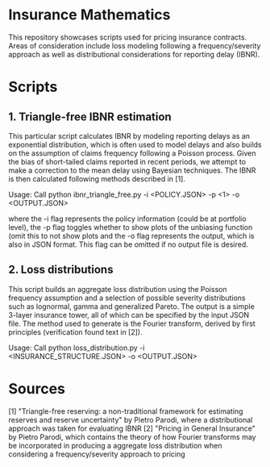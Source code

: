 # Insurance Mathematics

This repository showcases scripts used for pricing insurance contracts. Areas of consideration include loss modeling following a frequency/severity approach as well as distributional considerations for reporting delay (IBNR). 

# Scripts
## 1. Triangle-free IBNR estimation
This particular script calculates IBNR by modeling reporting delays as an exponential distribution, which is often used to model delays and also builds on the assumption of claims frequency following a Poisson process. Given the bias of short-tailed claims reported in recent periods, we attempt to make a correction to the mean delay using Bayesian techniques. The IBNR is then calculated following methods described in [1].

Usage: Call
python ibnr_triangle_free.py -i <POLICY.JSON> -p <1> -o <OUTPUT.JSON>

where the -i flag represents the policy information (could be at portfolio level), the -p flag toggles whether to show plots of the unbiasing function (omit this to not show plots and the -o flag represents the output, which is also in JSON format. This flag can be omitted if no output file is desired.

## 2. Loss distributions
This script builds an aggregate loss distribution using the Poisson frequency assumption and a selection of possible severity distributions such as lognormal, gamma and generalized Pareto. The output is a simple 3-layer insurance tower, all of which can be specified by the input JSON file. The method used to generate is the Fourier transform, derived by first principles (verification found text in [2]).

Usage: Call
python loss_distribution.py -i <INSURANCE_STRUCTURE.JSON> -o <OUTPUT.JSON>

# Sources

[1] "Triangle-free reserving: a non-traditional framework for estimating reserves and reserve uncertainty" by Pietro Parodi, where a distributional approach was taken for evaluating IBNR
[2] "Pricing in General Insurance" by Pietro Parodi, which contains the theory of how Fourier transforms may be incorporated in producing a aggregate loss distribution when considering a frequency/severity approach to pricing
